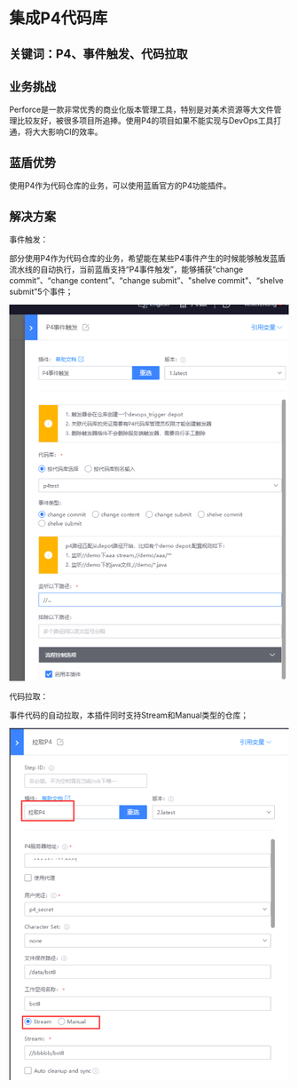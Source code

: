 # 集成P4代码库


## 关键词：P4、事件触发、代码拉取 <a id="&#x51C6;&#x5907;&#x4E8B;&#x9879;"></a>

## 业务挑战 <a id="&#x51C6;&#x5907;&#x4E8B;&#x9879;"></a>

Perforce是一款非常优秀的商业化版本管理工具，特别是对美术资源等大文件管理比较友好，被很多项目所追捧。使用P4的项目如果不能实现与DevOps工具打通，将大大影响CI的效率。

## 蓝盾优势 <a id="&#x51C6;&#x5907;&#x4E8B;&#x9879;"></a>

使用P4作为代码仓库的业务，可以使用蓝盾官方的P4功能插件。

## 解决方案 <a id="&#x51C6;&#x5907;&#x4E8B;&#x9879;"></a>

事件触发：

部分使用P4作为代码仓库的业务，希望能在某些P4事件产生的时候能够触发蓝盾流水线的自动执行，当前蓝盾支持“P4事件触发”，能够捕获“change commit”、“change content”、“change submit”、"shelve commit"、“shelve submit”5个事件；

![&#x56FE;1](../../assets/scene-p4-code-base-a.png)

代码拉取： 

事件代码的自动拉取，本插件同时支持Stream和Manual类型的仓库；

![&#x56FE;1](../../assets/scene-p4-code-base-b.png)

